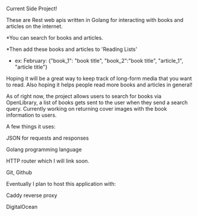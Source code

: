 Current Side Project!

These are Rest web apis written in Golang for interacting with books and articles on the internet.

*You can search for books and articles.

*Then add these books and articles to 'Reading Lists'

* ex: February: {"book_1": "book title", "book_2":"book title", "article_1", "article title"}

Hoping it will be a great way to keep track of long-form media that you want to read.
Also hoping it helps people read more books and articles in general!

As of right now, the project allows users to search for books via OpenLibrary, a list of books gets sent to the user when they send a search query.
Currently working on returning cover images with the book information to users. 

A few things it uses:

JSON for requests and responses

Golang programming language

HTTP router which I will link soon.

Git, Github

Eventually I plan to host this application with:

Caddy reverse proxy

DigitalOcean 

